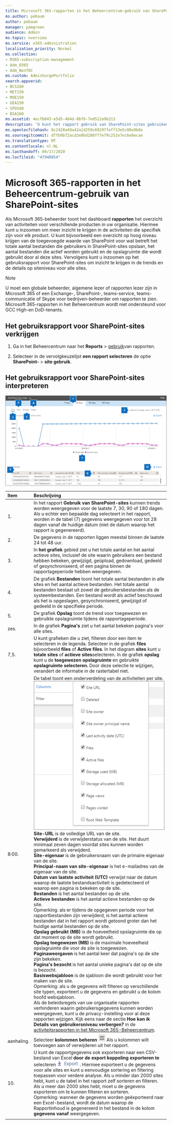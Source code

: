 ```yaml
---
title: Microsoft 365-rapporten in het Beheercentrum-gebruik van SharePoint-sites
ms.author: pebaum
author: pebaum
manager: pamgreen
audience: Admin
ms.topic: overview
ms.service: o365-administration
localization_priority: Normal
ms.collection:
- M365-subscription-management
- Adm_O365
- Adm_NonTOC
ms.custom: AdminSurgePortfolio
search.appverid:
- BCS160
- MET150
- MOE150
- GEA150
- SPO160
- BSA160
ms.assetid: 4ecfb843-e5d5-464d-8bf6-7ed512a9b213
description: 'U kunt het rapport gebruik van SharePoint-sites gebruiken om te zien hoeveel bestanden gebruikers opslaan op SharePoint-sites, hoe vaak actief worden gebruikt en de totale gebruikte opslagruimte. '
ms.openlocfilehash: 8c2428a49a42a1d259c69297feff13e5c00a9b8e
ms.sourcegitcommit: dffb9b72acd2e0bd286ff7e79c251e7ec6e8ecae
ms.translationtype: MT
ms.contentlocale: nl-NL
ms.lasthandoff: 09/17/2020
ms.locfileid: "47948854"
---
```

# <a name="microsoft-365-reports-in-the-admin-center---sharepoint-site-usage"></a>Microsoft 365-rapporten in het Beheercentrum-gebruik van SharePoint-sites

Als Microsoft 365-beheerder toont het dashboard **rapporten** het overzicht van activiteiten voor verschillende producten in uw organisatie. Hiermee kunt u inzoomen om meer inzicht te krijgen in de activiteiten die specifiek zijn voor elk product. U kunt bijvoorbeeld een overzicht op hoog niveau krijgen van de toegevoegde waarde van SharePoint voor wat betreft het totale aantal bestanden die gebruikers in SharePoint-sites opslaan, het aantal bestanden die actief worden gebruikt en de opslagruimte die wordt gebruikt door al deze sites. Vervolgens kunt u inzoomen op het gebruiksrapport voor SharePoint-sites om inzicht te krijgen in de trends en de details op siteniveau voor alle sites. 
  
> [!NOTE]
> U moet een globale beheerder, algemene lezer of rapporten lezer zijn in Microsoft 365 of een Exchange-, SharePoint-, teams-service, teams-communicatie of Skype voor bedrijven-beheerder om rapporten te zien.
Microsoft 365-rapporten in het Beheercentrum wordt niet ondersteund voor GCC High-en DoD-tenants.
 
## <a name="how-to-get-to-the-sharepoint-site-usage-report"></a>Het gebruiksrapport voor SharePoint-sites verkrijgen

1. Ga in het Beheercentrum naar het **Reports** \> <a href="https://go.microsoft.com/fwlink/p/?linkid=2074756" target="_blank">gebruik</a>van rapporten.

    
2. Selecteer in de vervolgkeuzelijst **een rapport selecteren** de optie **SharePoint-** \> **site gebruik**.
  
## <a name="interpreting-the-sharepoint-site-usage-report"></a>Het gebruiksrapport voor SharePoint-sites interpreteren

![SharePoint Site Usage Report](../../media/4f88fb7d-9aa8-470e-9e23-e31caaf77d78.png)
  
|Item|Beschrijving|
|:-----|:-----|
|1.  <br/> |In het rapport **Gebruik van SharePoint-sites** kunnen trends worden weergegeven voor de laatste 7, 30, 90 of 180 dagen. Als u echter een bepaalde dag selecteert in het rapport, worden in de tabel (7) gegevens weergegeven voor tot 28 dagen vanaf de huidige datum (niet de datum waarop het rapport is gegenereerd).  <br/> |
|2.  <br/> |De gegevens in de rapporten liggen meestal binnen de laatste 24 tot 48 uur. <br/> |
|3.  <br/> |In **het grafiek** gebied ziet u het totale aantal en het aantal actieve sites, inclusief de site waarin gebruikers een bestand hebben bekeken, gewijzigd, geüpload, gedownload, gedeeld of gesynchroniseerd, of een pagina binnen de rapportageperiode hebben weergegeven.  <br/> |
|4.  <br/> |De grafiek **Bestanden** toont het totale aantal bestanden in alle sites en het aantal actieve bestanden. Het totale aantal bestanden bestaat uit zowel de gebruikersbestanden als de systeembestanden. Een bestand wordt als actief beschouwd als het is opgeslagen, gesynchroniseerd, gewijzigd of gedeeld in de specifieke periode.  |
|5.  <br/> |De grafiek **Opslag** toont de trend voor toegewezen en gebruikte opslagruimte tijdens de rapportageperiode.  <br/> |
|zes.  <br/> |In de grafiek **Pagina's** ziet u het aantal bekeken pagina's voor alle sites.  <br/> |
|7,5.  <br/> |U kunt grafieken die u ziet, filteren door een item te selecteren in de legenda. Selecteer in de grafiek **files** bijvoorbeeld **files** of **Active files**. In het diagram **sites** kunt u **totale sites** of **actieve sites**selecteren. In de grafiek **opslag** kunt u de **toegewezen opslagruimte** en gebruikte **opslagruimte selecteren.** Door deze selectie te wijzigen, verandert de informatie in de rastertabel niet.  <br/> |
|8:00.  <br/> | De tabel toont een onderverdeling van de activiteiten per site.  <br/> ![Kolom opties voor gebruiksrapport](../../media/sharepointsite-usage.png)           <br/> **Site-URL** is de volledige URL van de site.  <br/> **Verwijderd** is de verwijderstatus van de site. Het duurt minimaal zeven dagen voordat sites kunnen worden gemarkeerd als verwijderd.  <br/> **Site-eigenaar** is de gebruikersnaam van de primaire eigenaar van de site.  <br/>**Principal-naam van site-eigenaar** is het e-mailadres van de eigenaar van de site.  <br/> **Datum van laatste activiteit (UTC)** verwijst naar de datum waarop de laatste bestandsactiviteit is gedetecteerd of waarop een pagina is bekeken op de site.  <br/> **Bestanden** is het aantal bestanden op de site.  <br/> **Actieve bestanden** is het aantal actieve bestanden op de site.<br/> Opmerking: als er tijdens de opgegeven periode voor het rapportbestanden zijn verwijderd, is het aantal actieve bestanden dat in het rapport wordt getoond groter dan het huidige aantal bestanden op de site.<br/>**Opslag gebruikt (MB)** is de hoeveelheid opslagruimte die op dat moment op de site wordt gebruikt.  <br/> **Opslag toegewezen (MB)** is de maximale hoeveelheid opslagruimte die voor de site is toegewezen.  <br/> **Paginaweergaven** is het aantal keer dat pagina's op de site zijn bekeken.  <br/> **Pagina's bezocht** is het aantal unieke pagina's dat op de site is bezocht.  <br/> **Basiswebsjabloon** is de sjabloon die wordt gebruikt voor het maken van de site.  <br/> Opmerking: als u de gegevens wilt filteren op verschillende site typen, exporteert u de gegevens en gebruikt u de kolom hoofd websjabloon. <br/>Als de beleidsregels van uw organisatie rapporten verhinderen waarin gebruikersgegevens kunnen worden weergegeven, kunt u de privacy-instelling voor al deze rapporten wijzigen. Kijk eens naar de sectie **Hoe kan ik Details van gebruikersniveau verbergen?** in de [activiteitsrapporten in het Microsoft 365-Beheercentrum](activity-reports.md).  <br/> |
|aanhaling.  <br/> |Selecteer **kolommen beheren** ![ ](../../media/13d2e536-de88-4db3-80c7-7a3a57298eb4.png) Als u kolommen wilt toevoegen aan of verwijderen uit het rapport.    <br/> |
|10.  <br/> |U kunt de rapportgegevens ook exporteren naar een CSV-bestand van Excel **door de export koppeling exporteren te** selecteren ![ ](../../media/4dc548cc-8061-48d5-9240-6793affca43a.png) . Hiermee exporteert u de gegevens voor alle sites en kunt u eenvoudige sortering en filtering toepassen voor verdere analyse. Als u minder dan 2000 sites hebt, kunt u de tabel in het rapport zelf sorteren en filteren. Als u meer dan 2000 sites hebt, moet u de gegevens exporteren om te kunnen filteren en sorteren.  <br/> Opmerking: wanneer de gegevens worden geëxporteerd naar een Excel-bestand, wordt de datum waarop de Rapportinhoud is gegenereerd in het bestand in de kolom **gegevens vanaf** weergegeven.      <br/>   |
|||
